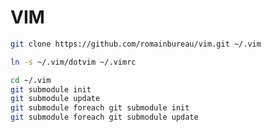 # VIM

``` bash
git clone https://github.com/romainbureau/vim.git ~/.vim
```

``` bash
ln -s ~/.vim/dotvim ~/.vimrc
```

``` bash
cd ~/.vim
git submodule init
git submodule update
git submodule foreach git submodule init
git submodule foreach git submodule update
```
